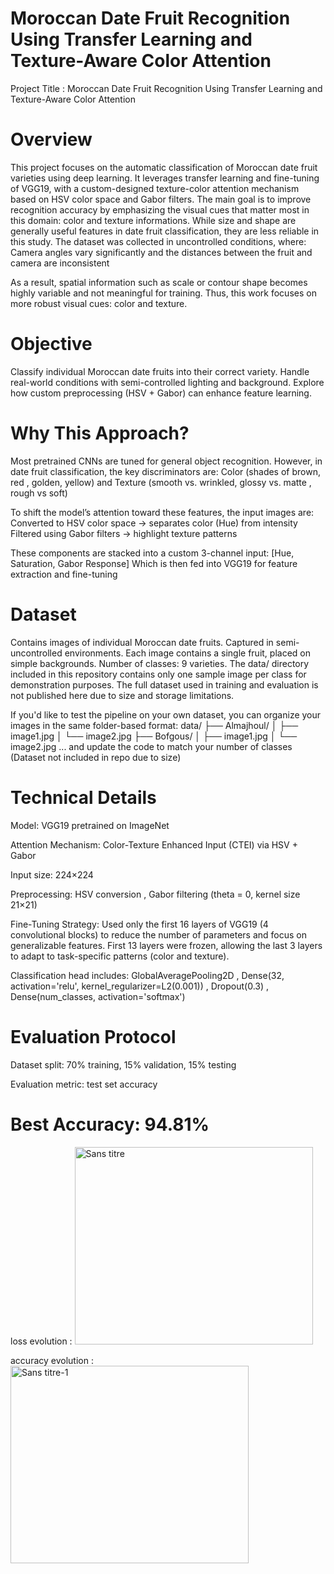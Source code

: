# Moroccan Date Fruit Recognition Using Transfer Learning and Texture-Aware Color Attention

Project Title : Moroccan Date Fruit Recognition Using Transfer Learning and Texture-Aware Color Attention

# Overview
This project focuses on the automatic classification of Moroccan date fruit varieties using deep learning.
It leverages transfer learning and fine-tuning of VGG19, with a custom-designed texture-color attention mechanism based on HSV color space and Gabor filters.
The main goal is to improve recognition accuracy by emphasizing the visual cues that matter most in this domain: color and texture informations.
While size and shape are generally useful features in date fruit classification, they are less reliable in this study.
The dataset was collected in uncontrolled conditions, where: Camera angles vary significantly and the  distances between the fruit and camera are inconsistent

As a result, spatial information such as scale or contour shape becomes highly variable and not meaningful for training.
Thus, this work focuses on more robust visual cues: color and texture.

# Objective
Classify individual Moroccan date fruits into their correct variety.
Handle real-world conditions with semi-controlled lighting and background.
Explore how custom preprocessing (HSV + Gabor) can enhance feature learning.

# Why This Approach?
Most pretrained CNNs are tuned for general object recognition.
However, in date fruit classification, the key discriminators are:
Color (shades of brown, red , golden, yellow) and Texture (smooth vs. wrinkled, glossy vs. matte , rough vs soft)

To shift the model’s attention toward these features, the input images are:
Converted to HSV color space → separates color (Hue) from intensity
Filtered using Gabor filters → highlight texture patterns

These components are stacked into a custom 3-channel input:
[Hue, Saturation, Gabor Response] Which is then fed into VGG19 for feature extraction and fine-tuning

# Dataset
Contains images of individual Moroccan date fruits.
Captured in semi-uncontrolled environments.
Each image contains a single fruit, placed on simple backgrounds.
Number of classes: 9 varieties.
The data/ directory included in this repository contains only one sample image  per class for demonstration purposes.
The full dataset used in training and evaluation is not published here due to size and storage limitations.

If you'd like to test the pipeline on your own dataset, you can organize your images in the same folder-based format:
data/
├── Almajhoul/
│   ├── image1.jpg
│   └── image2.jpg
├── Bofgous/
│   ├── image1.jpg
│   └── image2.jpg
...
and update the code to match your number of classes
(Dataset not included in repo due to size)

# Technical Details
Model: VGG19 pretrained on ImageNet

Attention Mechanism: Color-Texture Enhanced Input (CTEI) via HSV + Gabor

Input size: 224×224

Preprocessing: HSV conversion , Gabor filtering (theta = 0, kernel size 21×21)

Fine-Tuning Strategy: Used only the first 16 layers of VGG19 (4 convolutional blocks) to reduce the number of parameters and focus on generalizable features.
First 13 layers were frozen, allowing the last 3 layers to adapt to task-specific patterns (color and texture).

Classification head includes: GlobalAveragePooling2D , Dense(32, activation='relu', kernel_regularizer=L2(0.001)) , Dropout(0.3) , Dense(num_classes, activation='softmax')

# Evaluation Protocol
Dataset split: 70% training, 15% validation, 15% testing

Evaluation metric: test set accuracy

# Best Accuracy:  94.81%

loss evolution :
<img width="381" height="316" alt="Sans titre" src="https://github.com/user-attachments/assets/fbb31285-0a04-40de-bffd-3b348d1f9954" />

accuracy evolution : 
<img width="381" height="316" alt="Sans titre-1" src="https://github.com/user-attachments/assets/2970b18d-7ac3-4fa4-aa16-d6040afaf1ae" />



